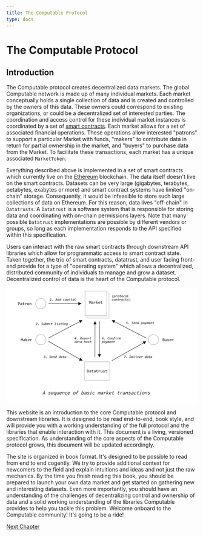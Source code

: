 ```yaml
---
title: The Computable Protocol 
type: docs
---
```


# The Computable Protocol 

## Introduction 

The Computable protocol creates decentralized data
markets. The global Computable network is made up of
many individual markets. Each market conceptually holds
a single collection of data and is created and
controlled by the owners of this data. These owners
could correspond to existing organizations, or could be
a decentralized set of interested parties. The
coordination and access control for these individual
market instances is coordinated by a set of [smart
contracts](https://en.wikipedia.org/wiki/Smart_contract).
Each market allows for a set of associated financial
operations. These operations allow interested "patrons"
to support a particular Market with funds, "makers" to
contribute data in return for partial ownership in the
market, and "buyers" to purchase data from the Market.
To facilitate these transactions, each market has a
unique associated `MarketToken`.

Everything described above is implemented in a set of
smart contracts which currently live on the
[Ethereum](https://en.wikipedia.org/wiki/Ethereum)
blockchain. The data itself doesn't live on the smart
contracts. Datasets can be very large (gigabytes,
terabytes, petabytes, exabytes or more) and smart
contract systems have limited "on-chain" storage.
Consequently, it would be infeasible to store such
large collections of data on Ethereum. For this reason,
data lives "off-chain" in `Datatrusts`. A `Datatrust`
is a software system that is responsible for storing
data and coordinating with on-chain permissions layers.
Note that many possible `Datatrust` implementations are
possible by different vendors or groups, so long as
each implementation responds to the API specified
within this specification. 

Users can interact with the raw smart contracts through
downstream API libraries which allow for programmatic
access to smart contract state. Taken together, the
trio of smart contracts, datatrust, and user facing
front-end provide for a type of "operating system"
which allows a decentralized, distributed community of
individuals to manage and grow a dataset.
Decentralized control of data is the heart of the
Computable protocol.

![Protocol Flowchart](market_transactions.png)

This website is an introduction to the core Computable
protocol and downstream libraries. It is designed to be
read end-to-end, book style, and will provide you with
a working understanding of the full protocol and the
libraries that enable interaction with it. This
document is a living, versioned specification. As
understanding of the core aspects of the Computable
protocol grows, this document will be updated
accordingly.

The site is organized in book format. It's designed to
be possible to read from end to end cogently. We try to
provide additional context for newcomers to the field
and explain intuitions and ideas and not just the raw
mechanics.  By the time you finish reading this book,
you should be prepared to launch your own data market
and get started on gathering new and interesting
datasets. Even more importantly, you should have an
understanding of the challenges of decentralizing
control and ownership of data and a solid working
understanding of the libraries Computable provides to
help you tackle this problem. Welcome onboard to the
Computable community! It's going to be a ride!

[Next Chapter](docs/contracts/index.html)

